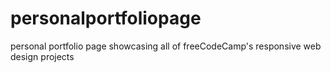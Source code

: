 # personalportfoliopage
 personal portfolio page showcasing all of freeCodeCamp's responsive web design projects
